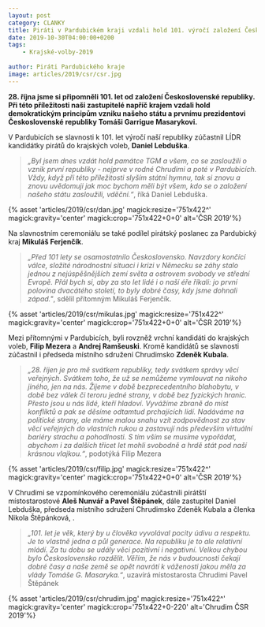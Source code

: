 ```yaml
---
layout: post
category: CLANKY
title: Piráti v Pardubickém kraji vzdali hold 101. výročí založení Československé republiky 
date: 2019-10-30T04:00:00+0200
tags: 
    - Krajské-volby-2019
   
author: Piráti Pardubického kraje
image: articles/2019/csr/csr.jpg
---
```


**28. října jsme si připomněli 101. let od založení Československé republiky. Při této příležitosti naši zastupitelé napříč krajem vzdali hold demokratickým principům vzniku našeho státu a prvnímu prezidentovi Československé republiky Tomáši Garrigue Masarykovi.**

V Pardubicích se slavnosti k 101. let výročí naší republiky zúčastnil LÍDR kandidátky pirátů do krajských voleb, **Daniel Lebduška**.

>*„Byl jsem dnes vzdát hold památce TGM a všem, co se zasloužili o vznik první republiky - nejprve v rodné Chrudimi a poté v Pardubicích. Vždy, když při této příležitosti slyším státní hymnu, tak si znovu a znovu uvědomuji jak moc bychom měli být všem, kdo se o založení našeho státu zasloužili, vděční.“*, říká Daniel Lebduška.

{% asset 'articles/2019/csr/dan.jpg' magick:resize='751x422^' magick:gravity='center' magick:crop='751x422+0+0' alt='ČSR 2019'%}

Na slavnostním ceremoniálu se také podílel pirátský poslanec za Pardubický kraj **Mikuláš Ferjenčík**.

>*„Před 101 lety se osamostatnilo Československo. Navzdory končící válce, složité národnostní situaci i krizi v Německu se záhy stalo jednou z nejúspěšnějších zemí světa a ostrovem svobody ve střední Evropě. Přál bych si, aby za sto let lidé i o naší éře říkali: jo první polovina dvacátého století, to byly dobré časy, kdy jsme dohnali západ."*, sdělil přítomným Mikuláš Ferjenčík.

 {% asset 'articles/2019/csr/mikulas.jpg' magick:resize='751x422^' magick:gravity='center' magick:crop='751x422+0+0' alt='ČSR 2019'%}

Mezi přítomnými v Pardubicích, byli rovzněž vrchní kandidáti do krajských voleb, **Filip Mezera** a **Andrej Ramšeuski**. Kromě kandidátů se slavnosti zúčastnil i předseda místního sdružení Chrudimsko **Zdeněk Kubala**.

> *„28. říjen je pro mě svátkem republiky, tedy svátkem správy věcí veřejných. Svátkem toho, že už se nemůžeme vymlouvat na nikoho jiného, jen na nás. Žijeme v době bezprecedentního blahobytu, v době bez válek či teroru jedné strany, v době bez fyzických hranic. Přesto jsou u nás lidé, kteří hladoví. Vyvážíme zbraně do míst konfliktů a pak se děsíme odtamtud prchajících lidí. Nadáváme na politické strany, ale máme malou snahu vzít zodpovědnost za stav věcí veřejných do vlastních rukou a zastavují nás především virtuální bariéry strachu a pohodlnosti. S tím vším se musíme vypořádat, abychom i za dalších třicet let mohli svobodně a hrdě stát pod naší krásnou vlajkou.“*, podotýká Filip Mezera

 {% asset 'articles/2019/csr/filip.jpg' magick:resize='751x422^' magick:gravity='center' magick:crop='751x422+0+0' alt='ČSR 2019'%}

V Chrudimi se vzpomínkového ceremoniálu zúčastnili pirátští místostarostové **Aleš Nunvář a Pavel Štěpánek**, dále zastupitel Daniel Lebduška, předseda místního sdružení Chrudimsko Zdeněk Kubala a členka Nikola Štěpánková, .

> *„101. let je věk, který by u člověka vyvolával pocity údivu a respektu. Je to vlastně jedna a půl generace. Na republiku je to ale relativní mládí. Za tu dobu se udály věci pozitivní i negativní. Velkou chybou bylo Československo rozdělit. Věřím, že nás v budoucnosti čekají dobré časy a naše země se opět navrátí k váženosti jakou měla za vlády Tomáše G. Masaryka.“*, uzavírá místostarosta Chrudimi Pavel Štěpánek

{% asset 'articles/2019/csr/chrudim.jpg' magick:resize='751x422^' magick:gravity='center' magick:crop='751x422+0-220' alt='Chrudim ČSR 2019'%}

